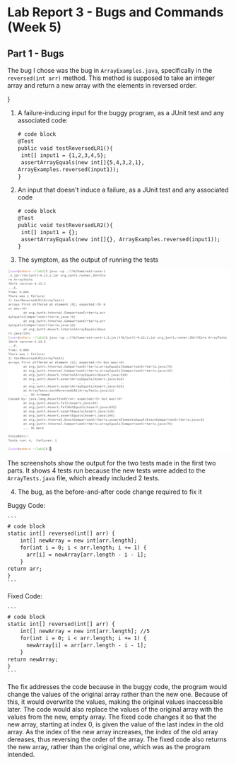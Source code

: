 # Lab Report 3 - Bugs and Commands (Week 5)

## Part 1 - Bugs

The bug I chose was the bug in `ArrayExamples.java`, specifically in the `reversed(int arr)` method. This method is supposed to take an integer array and return a new array with the elements in reversed order.

  }


1) A failure-inducing input for the buggy program, as a JUnit test and any associated code:
   ```
   # code block
   @Test
   public void testReversedLR1(){
    int[] input1 = {1,2,3,4,5};
    assertArrayEquals(new int[]{5,4,3,2,1}, ArrayExamples.reversed(input1));
   }
   ```
   
2) An input that doesn't induce a failure, as a JUnit test and any associated code 
   ```
   # code block
   @Test
   public void testReversedLR2(){
    int[] input1 = {};
    assertArrayEquals(new int[]{}, ArrayExamples.reversed(input1));
   }
   ```
   
3) The symptom, as the output of running the tests

![Image](LR3SS1.png)
![Image](LR3SS2.png)

The screenshots show the output for the two tests made in the first two parts. It shows 4 tests run because the new tests were added to the `ArrayTests.java` file, which already included 2 tests. 

4) The bug, as the before-and-after code change required to fix it


Buggy Code:

    ```
    # code block
    static int[] reversed(int[] arr) {
        int[] newArray = new int[arr.length]; 
        for(int i = 0; i < arr.length; i += 1) {
          arr[i] = newArray[arr.length - i - 1];
        }
    return arr;
    }
    ```
    
Fixed Code:
   
    ```
    # code block
    static int[] reversed(int[] arr) {
        int[] newArray = new int[arr.length]; //5
        for(int i = 0; i < arr.length; i += 1) {
          newArray[i] = arr[arr.length - i - 1];
        }
    return newArray;
    }
    ```
The fix addresses the code because in the buggy code, the program would change the values of     the original array rather than the new one. Because of this, it would overwrite the values, making the original values inaccessible later. The code would also replace the values of the original array with the values from the new, empty array. The fixed code changes it so that the new array, starting at index 0, is given the value of the last index in the old array. As the index of the new array increases, the index of the old array dereases, thus reversing the order of the array. The fixed code also returns the new array, rather than the original one, which was as the program intended.

